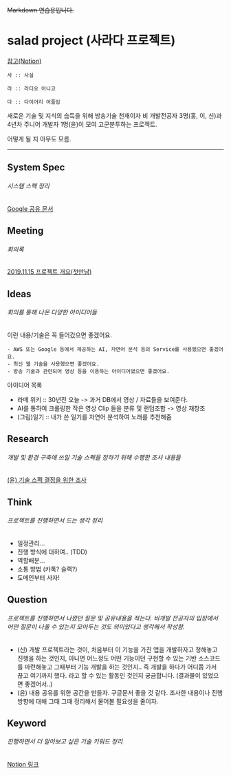 ~~Markdown 연습용입니다.~~

# salad project (사라다 프로젝트)

[참고(Notion)](https://www.notion.so/yyskr/2019-11-898f4de6342f423d969f0115e7c598b4)

```
사 :: 사실  

라 :: 라디오 아니고

다 :: 다이어리 어플임
```

새로운 기술 및 지식의 습득을 위해 방송기술 천재이자 비 개발전공자 3명(홍, 이, 신)과 4년차 주니어 개발자 1명(윤)이 모여 고군분투하는 프로젝트.

어떻게 될 지 아무도 모름.

---
## System Spec

###### 시스템 스펙 정리

[Google 공유 문서](https://docs.google.com/document/d/1UAlR1g5rtpjr_n1o1QxGnAYv2GTKcW2O4Gn5WbUv9t8/edit?ts=5dce8276)

## Meeting

###### 회의록

[2019.11.15 프로젝트 개요(첫만남)](https://www.notion.so/yyskr/2019-11-15-aa359620d4984f728a6a24cbac60c2c9)

## Ideas

###### 회의를 통해 나온 다양한 아이디어들

이런 내용/기술은 꼭 들어갔으면 좋겠어요.
```
- AWS 또는 Google 등에서 제공하는 AI, 자연어 분석 등의 Service를 사용했으면 좋겠어요.
- 최신 웹 기술을 사용했으면 좋겠어요.
- 방송 기술과 관련되어 영상 등을 이용하는 아이디어였으면 좋겠어요.
```

아이디어 목록
* 라떼 위키 :: 30년전 오늘 -> 과거 DB에서 영상 / 자료들을 보여준다.
* AI를 통하여 크롤링한 작은 영상 Clip 들을 분류 및 랜덤조합 -> 영상 재창조
* (그림)일기 :: 내가 쓴 일기를 자연어 분석하여 노래를 추천해줌

## Research

###### 개발 및 환경 구축에 쓰일 기술 스펙을 정하기 위해 수행한 조사 내용들

[(윤) 기술 스펙 결정을 위한 조사](https://www.notion.so/yyskr/8da6d3d01eb142a7a0da706121bcb8e7)

## Think

###### 프로젝트를 진행하면서 드는 생각 정리

* 일정관리...
* 진행 방식에 대하여.. (TDD)
* 역할배분...
* 소통 방법 (카톡? 슬랙?)
* 도메인부터 사자!

## Question

###### 프로젝트를 진행하면서 나왔던 질문 및 공유내용을 적는다. 비개발 전공자의 입장에서 어떤 질문이 나올 수 있는지 모아두는 것도 의미있다고 생각해서 작성함.

* (신) 개발 프로젝트라는 것이, 처음부터 이 기능을 가진 앱을 개발하자고 정해놓고 진행을 하는 것인지, 아니면 어느정도 어떤 기능이던 구현할 수 있는 기반 소스코드를 마련해놓고 그때부터 기능 개발을 하는 것인지.. 즉 개발을 하다가 어디쯤 가서 끊고 여기까지 했다. 라고 할 수 있는 활동인 것인지 궁금합니다. (결과물이 있었으면 좋겠어서..)
* (윤) 내용 공유를 위한 공간을 만들자. 구글문서 좋을 것 같다. 조사한 내용이나 진행 방향에 대해 그때 그때 정리해서 물어볼 필요성을 줄이자.


## Keyword

###### 진행하면서 더 알아보고 싶은 기술 키워드 정리

[Notion 링크](https://www.notion.so/yyskr/Keyword-5754ca44694843129a5640c75cb5b5ef)
